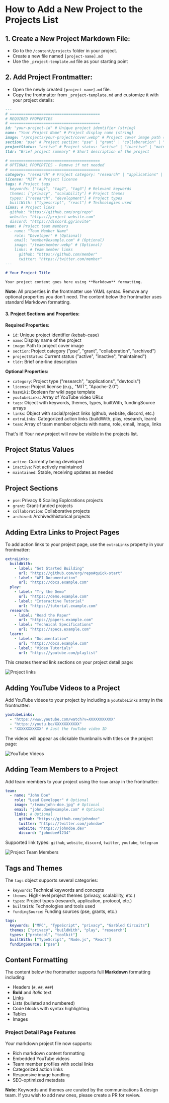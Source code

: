 # How to Add a New Project to the Projects List

## 1. Create a New Project Markdown File:

- Go to the `/content/projects` folder in your project.
- Create a new file named `[project-name].md`
- Use the `_project-template.md` file as your starting point

## 2. Add Project Frontmatter:

- Open the newly created `[project-name].md` file.
- Copy the frontmatter from `_project-template.md` and customize it with your project details:

```markdown
---
# ========================================
# REQUIRED PROPERTIES
# ========================================
id: "your-project-id" # Unique project identifier (string)
name: "Your Project Name" # Project display name (string)
image: "/projects/your-project/cover.webp" # Project cover image path (string)
section: "pse" # Project section: "pse" | "grant" | "collaboration" | "archived"
projectStatus: "active" # Project status: "active" | "inactive" | "maintained"
tldr: "Brief project summary" # Short description of the project

# ========================================
# OPTIONAL PROPERTIES - Remove if not needed
# ========================================
category: "research" # Project category: "research" | "applications" | "devtools"
license: "MIT" # Project license
tags: # Project tags
  keywords: ["tag1", "tag2", "tag3"] # Relevant keywords
  themes: ["privacy", "scalability"] # Project themes
  types: ["research", "development"] # Project types
  builtWith: ["typescript", "react"] # Technologies used
links: # Project links
  github: "https://github.com/org/repo"
  website: "https://project-website.com"
  discord: "https://discord.gg/invite"
team: # Project team members
  - name: "Team Member Name"
    role: "Developer" # (Optional)
    email: "member@example.com" # (Optional)
    image: "/team/member.webp" # (Optional)
    links: # Team member links
      github: "https://github.com/member"
      twitter: "https://twitter.com/member"
---

# Your Project Title

Your project content goes here using **Markdown** formatting.
```

**Note**: All properties in the frontmatter use YAML syntax. Remove any optional properties you don't need. The content below the frontmatter uses standard Markdown formatting.

#### 3. Project Sections and Properties:

**Required Properties:**

- `id`: Unique project identifier (kebab-case)
- `name`: Display name of the project
- `image`: Path to project cover image
- `section`: Project category ("pse", "grant", "collaboration", "archived")
- `projectStatus`: Current status ("active", "inactive", "maintained")
- `tldr`: Brief one-line description

**Optional Properties:**

- `category`: Project type ("research", "applications", "devtools")
- `license`: Project license (e.g., "MIT", "Apache-2.0")
- `hasWiki`: Boolean for wiki page template
- `youtubeLinks`: Array of YouTube video URLs
- `tags`: Object with keywords, themes, types, builtWith, fundingSource arrays
- `links`: Object with social/project links (github, website, discord, etc.)
- `extraLinks`: Categorized action links (buildWith, play, research, learn)
- `team`: Array of team member objects with name, role, email, image, links

That's it! Your new project will now be visible in the projects list.

## Project Status Values

- `active`: Currently being developed
- `inactive`: Not actively maintained
- `maintained`: Stable, receiving updates as needed

## Project Sections

- `pse`: Privacy & Scaling Explorations projects
- `grant`: Grant-funded projects
- `collaboration`: Collaborative projects
- `archived`: Archived/historical projects

## Adding Extra Links to Project Pages

To add action links to your project page, use the `extraLinks` property in your frontmatter:

```yaml
extraLinks:
  buildWith:
    - label: "Get Started Building"
      url: "https://github.com/org/repo#quick-start"
    - label: "API Documentation"
      url: "https://docs.example.com"
  play:
    - label: "Try the Demo"
      url: "https://demo.example.com"
    - label: "Interactive Tutorial"
      url: "https://tutorial.example.com"
  research:
    - label: "Read the Paper"
      url: "https://papers.example.com"
    - label: "Technical Specifications"
      url: "https://specs.example.com"
  learn:
    - label: "Documentation"
      url: "https://docs.example.com"
    - label: "Video Tutorials"
      url: "https://youtube.com/playlist"
```

This creates themed link sections on your project detail page:

![Project links](/public/project/example-project-detail.jpg)

## Adding YouTube Videos to a Project

Add YouTube videos to your project by including a `youtubeLinks` array in the frontmatter:

```yaml
youtubeLinks:
  - "https://www.youtube.com/watch?v=XXXXXXXXXXX"
  - "https://youtu.be/XXXXXXXXXXX"
  - "XXXXXXXXXXX" # Just the YouTube video ID
```

The videos will appear as clickable thumbnails with titles on the project page:

![YouTube Videos](/public/project/example-project-video.png)

## Adding Team Members to a Project

Add team members to your project using the `team` array in the frontmatter:

```yaml
team:
  - name: "John Doe"
    role: "Lead Developer" # Optional
    image: "/team/john-doe.jpg" # Optional
    email: "john.doe@example.com" # Optional
    links: # Optional
      github: "https://github.com/johndoe"
      twitter: "https://twitter.com/johndoe"
      website: "https://johndoe.dev"
      discord: "johndoe#1234"
```

Supported link types: `github`, `website`, `discord`, `twitter`, `youtube`, `telegram`

![Project Team Members](/public/project/example-project-team.png)

## Tags and Themes

The `tags` object supports several categories:

- `keywords`: Technical keywords and concepts
- `themes`: High-level project themes (privacy, scalability, etc.)
- `types`: Project types (research, application, protocol, etc.)
- `builtWith`: Technologies and tools used
- `fundingSource`: Funding sources (pse, grants, etc.)

```yaml
tags:
  keywords: ["MPC", "TypeScript", "privacy", "Garbled Circuits"]
  themes: ["privacy", "buildWith", "play", "research"]
  types: ["protocol", "toolkit"]
  builtWith: ["TypeScript", "Node.js", "React"]
  fundingSource: ["pse"]
```

## Content Formatting

The content below the frontmatter supports full **Markdown** formatting including:

- Headers (`#`, `##`, `###`)
- **Bold** and _italic_ text
- [Links](https://example.com)
- Lists (bulleted and numbered)
- Code blocks with syntax highlighting
- Tables
- Images

### Project Detail Page Features

Your markdown project file now supports:

- Rich markdown content formatting
- Embedded YouTube videos
- Team member profiles with social links
- Categorized action links
- Responsive image handling
- SEO-optimized metadata

**Note**: Keywords and themes are curated by the communications & design team. If you wish to add new ones, please create a PR for review.

